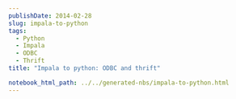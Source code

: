 ```yaml
---
publishDate: 2014-02-28
slug: impala-to-python
tags:
  - Python
  - Impala
  - ODBC
  - Thrift
title: "Impala to python: ODBC and thrift"

notebook_html_path: ../../generated-nbs/impala-to-python.html
---
```

